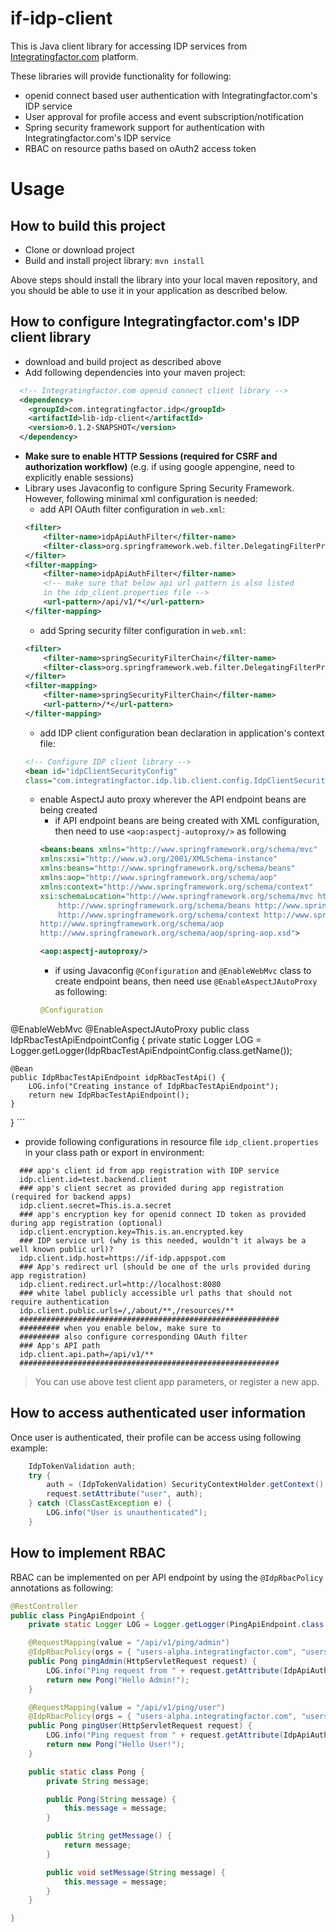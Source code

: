 # if-idp-client
This is Java client library for accessing IDP services from [Integratingfactor.com](http://www.integratingfactor.com) platform.

These libraries will provide functionality for following:
* openid connect based user authentication with Integratingfactor.com's IDP service
* User approval for profile access and event subscription/notification
* Spring security framework support for authentication with Integratingfactor.com's IDP service
* RBAC on resource paths based on oAuth2 access token

# Usage

## How to build this project
* Clone or download project
* Build and install project library: `mvn install`

Above steps should install the library into your local maven repository, and you should be able to use it in your application as described below.

## How to configure Integratingfactor.com's IDP client library
* download and build project as described above
* Add following dependencies into your maven project:
```XML
  <!-- Integratingfactor.com openid connect client library -->
  <dependency>
    <groupId>com.integratingfactor.idp</groupId>
    <artifactId>lib-idp-client</artifactId>
    <version>0.1.2-SNAPSHOT</version>
  </dependency>
```
* **Make sure to enable HTTP Sessions (required for CSRF and authorization workflow)** (e.g. if using google appengine, need to explicitly enable sessions)
* Library uses Javaconfig to configure Spring Security Framework. However, following minimal xml configuration is needed:
  * add API OAuth filter configuration in `web.xml`:
  ```XML
  <filter>
      <filter-name>idpApiAuthFilter</filter-name>
      <filter-class>org.springframework.web.filter.DelegatingFilterProxy</filter-class>
  </filter>
  <filter-mapping>
      <filter-name>idpApiAuthFilter</filter-name>
      <!-- make sure that below api url pattern is also listed
      in the idp_client.properties file -->
      <url-pattern>/api/v1/*</url-pattern>
  </filter-mapping>
  ```  
  * add Spring security filter configuration in `web.xml`:
  ```XML
  <filter>
      <filter-name>springSecurityFilterChain</filter-name>
      <filter-class>org.springframework.web.filter.DelegatingFilterProxy</filter-class>
  </filter>
  <filter-mapping>
      <filter-name>springSecurityFilterChain</filter-name>
      <url-pattern>/*</url-pattern>
  </filter-mapping>
  ```  
  * add IDP client configuration bean declaration in application's context file:  
  ```XML
  <!-- Configure IDP client library -->  
  <bean id="idpClientSecurityConfig"
  class="com.integratingfactor.idp.lib.client.config.IdpClientSecurityConfig" />  
  ```  
  * enable AspectJ auto proxy wherever the API endpoint beans are being created
    * if API endpoint beans are being created with XML configuration, then need to use `<aop:aspectj-autoproxy/>` as following
    ```XML
    <beans:beans xmlns="http://www.springframework.org/schema/mvc"
	xmlns:xsi="http://www.w3.org/2001/XMLSchema-instance"
	xmlns:beans="http://www.springframework.org/schema/beans"
	xmlns:aop="http://www.springframework.org/schema/aop"
	xmlns:context="http://www.springframework.org/schema/context"
	xsi:schemaLocation="http://www.springframework.org/schema/mvc http://www.springframework.org/schema/mvc/spring-mvc.xsd
		http://www.springframework.org/schema/beans http://www.springframework.org/schema/beans/spring-beans.xsd
		http://www.springframework.org/schema/context http://www.springframework.org/schema/context/spring-context.xsd
	http://www.springframework.org/schema/aop
	http://www.springframework.org/schema/aop/spring-aop.xsd">

    <aop:aspectj-autoproxy/>
    ```
    * if using Javaconfig `@Configuration` and `@EnableWebMvc` class to create endpoint beans, then need use `@EnableAspectJAutoProxy` as following:
    ```JAVA
    @Configuration
@EnableWebMvc
@EnableAspectJAutoProxy
public class IdpRbacTestApiEndpointConfig {
    private static Logger LOG = Logger.getLogger(IdpRbacTestApiEndpointConfig.class.getName());

    @Bean
    public IdpRbacTestApiEndpoint idpRbacTestApi() {
        LOG.info("Creating instance of IdpRbacTestApiEndpoint");
        return new IdpRbacTestApiEndpoint();
    }
}
    ```
  * provide following configurations in resource file `idp_client.properties` in your class path or export in environment:
  ```
	### app's client id from app registration with IDP service
	idp.client.id=test.backend.client
	### app's client secret as provided during app registration (required for backend apps)
	idp.client.secret=This.is.a.secret
	### app's encryption key for openid connect ID token as provided during app registration (optional)
	idp.client.encryption.key=This.is.an.encrypted.key
	### IDP service url (why is this needed, wouldn't it always be a well known public url)?
	idp.client.idp.host=https://if-idp.appspot.com
	### App's redirect url (should be one of the urls provided during app registration)
	idp.client.redirect.url=http://localhost:8080
	### white label publicly accessible url paths that should not require authentication
	idp.client.public.urls=/,/about/**,/resources/**
	##########################################################
	######### when you enable below, make sure to
	######### also configure corresponding OAuth filter
	### App's API path
	idp.client.api.path=/api/v1/**
	##########################################################
  ```
 > You can use above test client app parameters, or register a new app.
 
## How to access authenticated user information
Once user is authenticated, their profile can be access using following example:  
```JAVA
    IdpTokenValidation auth;
    try {
        auth = (IdpTokenValidation) SecurityContextHolder.getContext().getAuthentication();
        request.setAttribute("user", auth);
    } catch (ClassCastException e) {
        LOG.info("User is unauthenticated");
    }
```
## How to implement RBAC
RBAC can be implemented on per API endpoint by using the `@IdpRbacPolicy` annotations as following:
```JAVA
@RestController
public class PingApiEndpoint {
    private static Logger LOG = Logger.getLogger(PingApiEndpoint.class.getName());

    @RequestMapping(value = "/api/v1/ping/admin")
    @IdpRbacPolicy(orgs = { "users-alpha.integratingfactor.com", "users.integratingfactor.com" }, roles = "ADMIN")
    public Pong pingAdmin(HttpServletRequest request) {
        LOG.info("Ping request from " + request.getAttribute(IdpApiAuthFilter.IdpTokenRbacDetails));
        return new Pong("Hello Admin!");
    }

    @RequestMapping(value = "/api/v1/ping/user")
    @IdpRbacPolicy(orgs = { "users-alpha.integratingfactor.com", "users.integratingfactor.com" }, roles = "USER")
    public Pong pingUser(HttpServletRequest request) {
        LOG.info("Ping request from " + request.getAttribute(IdpApiAuthFilter.IdpTokenRbacDetails));
        return new Pong("Hello User!");
    }

    public static class Pong {
        private String message;

        public Pong(String message) {
            this.message = message;
        }

        public String getMessage() {
            return message;
        }

        public void setMessage(String message) {
            this.message = message;
        }
    }

}
```
